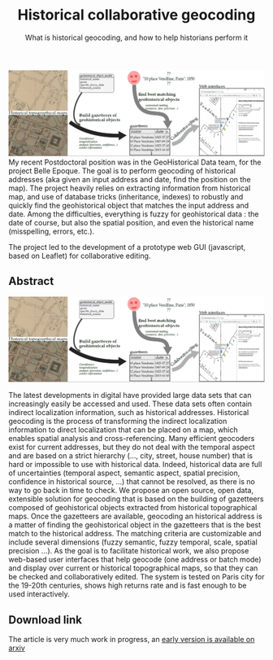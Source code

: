 ﻿---
layout: post
title: Historical collaborative geocoding
subtitle: What is historical geocoding, and how to help historians perform it
tags: [research, publications]
category: research
bigimg: /img/historical_geocoding_abstract.png
---
![geocoding abstract](/img/historical_geocoding_abstract.png)
My recent Postdoctoral position was in the GeoHistorical Data team, for the project Belle Epoque.
The goal is to perform geocoding of historical addresses (aka given an input address and date, find the position on the map).
The project heavily relies on extracting information from historical map, and use of database tricks (inheritance, indexes) to robustly and quickly find the geohistorical object that matches the input address and date.
Among the difficulties, everything is fuzzy for geohistorical data : the date of course, but also the spatial position, and even the historical name (misspelling, errors, etc.).

The project led to the development of a prototype web GUI (javascript, based on Leaflet) for collaborative editing.

## Abstract
![historical geocoding abstract](/img/re/historical_geocoding_abstract.png)

The latest developments in digital have provided large data sets that can increasingly easily be accessed and used. These data sets often contain indirect localization information, such as historical addresses. Historical geocoding is the process of transforming the indirect localization information to direct localization that can be placed on a map, which enables spatial analysis and cross-referencing. Many efficient geocoders exist for current addresses, but they do not deal with the temporal aspect and are based on a strict hierarchy (..., city, street, house number) that is hard or impossible to use with historical data. Indeed, historical data are full of uncertainties (temporal aspect, semantic aspect, spatial precision, confidence in historical source, ...) that cannot be resolved, as there is no way to go back in time to check. We propose an open source, open data, extensible solution for geocoding that is based on the building of gazetteers composed of geohistorical objects extracted from historical topographical maps. Once the gazetteers are available, geocoding an historical address is a matter of finding the geohistorical object in the gazetteers that is the best match to the historical address. The matching criteria are customizable and include several dimensions (fuzzy semantic, fuzzy temporal, scale, spatial precision ...). As the goal is to facilitate historical work, we also propose web-based user interfaces that help geocode (one address or batch mode) and display over current or historical topographical maps, so that they can be checked and collaboratively edited. The system is tested on Paris city for the 19-20th centuries, shows high returns rate and is fast enough to be used interactively. 

 
## Download link
The article is very much work in progress, 
an [early version is available on arxiv](https://arxiv.org/abs/1703.07138)
